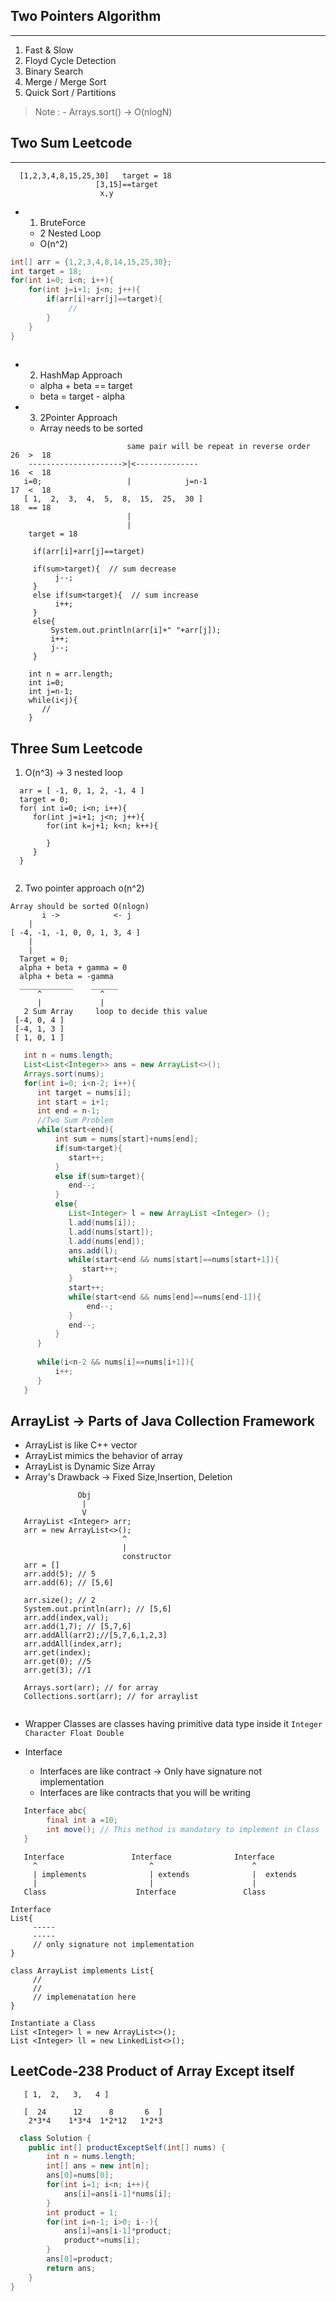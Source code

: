 ## Two Pointers Algorithm
***
1. Fast & Slow
2. Floyd Cycle Detection
3. Binary Search
4. Merge / Merge Sort
5. Quick Sort / Partitions

> Note : - Arrays.sort() -> O(nlogN)

## Two Sum Leetcode
***
```
  [1,2,3,4,8,15,25,30]   target = 18
                   [3,15]==target
                    x,y
``` 
- 1. BruteForce
  - 2 Nested Loop
  - O(n^2)
```Java
int[] arr = {1,2,3,4,8,14,15,25,30};
int target = 18;
for(int i=0; i<n; i++){
    for(int j=i+1; j<n; j++){
        if(arr[i]+arr[j]==target){
             //
        }
    }
}
        
```

- 2. HashMap Approach
  - alpha + beta == target 
  - beta = target - alpha

- 3. 2Pointer Approach 
   - Array needs to be sorted
```
                          same pair will be repeat in reverse order         26  >  18
    --------------------->|<--------------                                  16  <  18
   i=0;                   |            j=n-1                                17  <  18
   [ 1,  2,  3,  4,  5,  8,  15,  25,  30 ]                                 18  == 18
                          |
                          |
    target = 18
    
     if(arr[i]+arr[j]==target)
     
     if(sum>target){  // sum decrease
          j--;
     }
     else if(sum<target){  // sum increase
          i++;
     }
     else{
         System.out.println(arr[i]+" "+arr[j]);
         i++;
         j--;
     }

    int n = arr.length;
    int i=0;
    int j=n-1;
    while(i<j){
       //
    }
 ```
 
 ## Three Sum Leetcode
 1. O(n^3) -> 3 nested loop
 ```
   arr = [ -1, 0, 1, 2, -1, 4 ]
   target = 0;
   for( int i=0; i<n; i++){
      for(int j=i+1; j<n; j++){
         for(int k=j+1; k<n; k++){
            
         }
      }
   }
   
 ```
 
 2. Two pointer approach o(n^2)
 ```
 Array should be sorted O(nlogn)
        i ->            <- j    
     |
 [ -4, -1, -1, 0, 0, 1, 3, 4 ]
     |
     |
   Target = 0;
   alpha + beta + gamma = 0
   alpha + beta = -gamma
   ____________    ______
       ^             ^
       |             |
    2 Sum Array     loop to decide this value
  [-4, 0, 4 ]
  [-4, 1, 3 ]
  [ 1, 0, 1 ]
 ```
 
 ```Java
    int n = nums.length;
    List<List<Integer>> ans = new ArrayList<>();
    Arrays.sort(nums);
    for(int i=0; i<n-2; i++){
       int target = nums[i];
       int start = i+1;
       int end = n-1;
       //Two Sum Problem
       while(start<end){
           int sum = nums[start]+nums[end];
           if(sum<target){
              start++;
           }
           else if(sum>target){
              end--;
           }
           else{
              List<Integer> l = new ArrayList <Integer> ();
              l.add(nums[i]);
              l.add(nums[start]);
              l.add(nums[end]);
              ans.add(l);
              while(start<end && nums[start]==nums[start+1]){
                 start++;
              }
              start++;
              while(start<end && nums[end]==nums[end-1]){
                  end--;
              }
              end--;
           }
       }
       
       while(i<n-2 && nums[i]==nums[i+1]){
           i++;
       }
    }
 ```


## ArrayList -> Parts of Java Collection Framework
- ArrayList is like C++ vector
- ArrayList mimics the behavior of array
- ArrayList is Dynamic Size Array
- Array's Drawback -> Fixed Size,Insertion, Deletion

```
               Obj
                |
                V
   ArrayList <Integer> arr;
   arr = new ArrayList<>();
                         ^
                         |
                         constructor
   arr = []
   arr.add(5); // 5
   arr.add(6); // [5,6]
   
   arr.size(); // 2
   System.out.println(arr); // [5,6]
   arr.add(index,val);
   arr.add(1,7); // [5,7,6]
   arr.addAll(arr2);//[5,7,6,1,2,3]
   arr.addAll(index,arr);
   arr.get(index);
   arr.get(0); //5
   arr.get(3); //1
   
   Arrays.sort(arr); // for array
   Collections.sort(arr); // for arraylist
   
```
- Wrapper Classes are classes having primitive data type inside it
```Integer Character Float Double```

- Interface
  - Interfaces are like contract -> Only have signature not implementation
  - Interfaces are like contracts that you will be writing
 ```Java
    Interface abc{
         final int a =10;
         int move(); // This method is mandatory to implement in Class
    }
 ```
 ```
    Interface               Interface              Interface
      ^                         ^                      ^
      | implements              | extends              |  extends
      |                         |                      |
    Class                    Interface               Class
 ```

```
Interface
List{
     -----
     -----
     // only signature not implementation
}

class ArrayList implements List{
     //
     //
     // implemenatation here
}

Instantiate a Class
List <Integer> l = new ArrayList<>();
List <Integer> ll = new LinkedList<>();

```

## LeetCode-238 Product of Array Except itself
```
   [ 1,  2,   3,   4 ]
   
   [  24      12      8       6  ]
    2*3*4    1*3*4  1*2*12   1*2*3
```
```Java
  class Solution {
    public int[] productExceptSelf(int[] nums) {
        int n = nums.length;
        int[] ans = new int[n];
        ans[0]=nums[0];
        for(int i=1; i<n; i++){
            ans[i]=ans[i-1]*nums[i];
        }
        int product = 1;
        for(int i=n-1; i>0; i--){
            ans[i]=ans[i-1]*product;
            product*=nums[i];
        }
        ans[0]=product;
        return ans;
    }
}
```


















